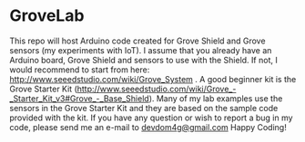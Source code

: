 # GroveLab
This repo will host Arduino code created for Grove Shield and Grove sensors (my experiments with IoT).
I assume that you already have an Arduino board, Grove Shield and sensors to use with the Shield.
If not, I would recommend to start from here:  http://www.seeedstudio.com/wiki/Grove_System .
A good beginner kit is the Grove Starter Kit (http://www.seeedstudio.com/wiki/Grove_-_Starter_Kit_v3#Grove_-_Base_Shield).
Many of my lab examples use the sensors in the Grove Starter Kit and they are based on the sample code provided with the kit.
If you have any question or wish to report a bug in my code, please send me an e-mail to devdom4g@gmail.com
Happy Coding!
